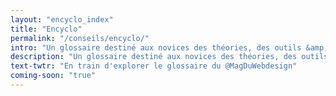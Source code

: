 ```yaml
---
layout: "encyclo_index"
title: "Encyclo"
permalink: "/conseils/encyclo/"
intro: "Un glossaire destiné aux novices des théories, des outils &amp; des modèles de pensées relatifs à la terminologie du design et du développement Web. Chaque définition est une introduction du terme, accompagnée de liens vers des contenus écris par des designers & des développeurs talentueux. Bientôt disponible. Inspiré par UX compagnion."
description: "Un glossaire destiné aux novices des théories, des outils &amp; des modèles de pensées relatifs à la terminologie du design et du développement Web"
text-twtr: "En train d'explorer le glossaire du @MagDuWebdesign"
coming-soon: "true"
---
```

